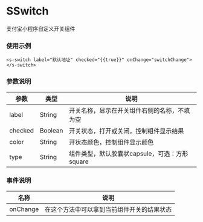 # SSwitch
支付宝小程序自定义开关组件

### 使用示例
```
<s-switch label="默认地址" checked="{{true}}" onChange="switchChange"></s-switch>
```

### 参数说明
  参数  |  类型  |  说明  
  ----  |  -----  |  ----  
  label  |  String  |  开关名称，显示在开关组件右侧的名称，不填为空
  checked  |  Boolean  |  开关状态，打开或关闭，控制组件显示结果
  color  |  String  |  开状态颜色，控制组件显示颜色
  type  |  String  |  组件类型，默认胶囊状capsule，可选：方形 square

### 事件说明
  名称 | 说明
  ---- | ----
  onChange | 在这个方法中可以拿到当前组件开关的结果状态
